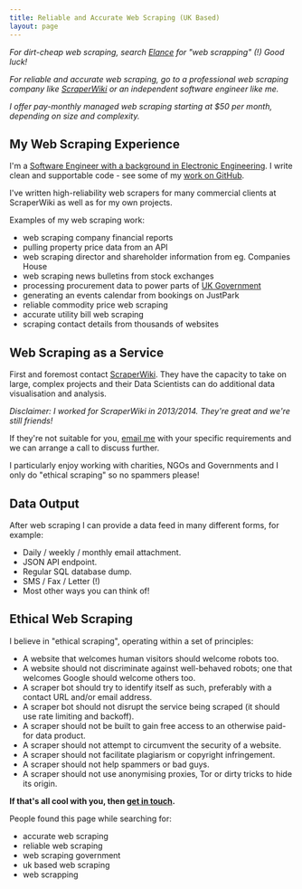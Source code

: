 ```yaml
---
title: Reliable and Accurate Web Scraping (UK Based)
layout: page
---
```

*For dirt-cheap web scraping, search [Elance][1] for "web scrapping" (!) Good luck!*

*For reliable and accurate web scraping, go to a professional web scraping company like [ScraperWiki][5] or an independent software engineer like me.*

*I offer pay-monthly managed web scraping starting at $50 per month, depending on size and complexity.*

## My Web Scraping Experience

I'm a [Software Engineer with a background in Electronic Engineering][2]. I write clean and supportable code - see some of my [work on GitHub][3].

I've written high-reliability web scrapers for many commercial clients at ScraperWiki as well as for my own projects.

Examples of my web scraping work:

  * web scraping company financial reports
  * pulling property price data from an API
  * web scraping director and shareholder information from eg. Companies House
  * web scraping news bulletins from stock exchanges
  * processing procurement data to power parts of [UK Government][4]
  * generating an events calendar from bookings on JustPark
  * reliable commodity price web scraping
  * accurate utility bill web scraping
  * scraping contact details from thousands of websites

## Web Scraping as a Service

First and foremost contact [ScraperWiki][5]. They have the capacity to take on large, complex projects and their Data Scientists can do additional data visualisation and analysis.

*Disclaimer: I worked for ScraperWiki in 2013/2014. They're great and we're still friends!*

If they're not suitable for you, [email me][6] with your specific requirements and we can arrange a call to discuss further.

I particularly enjoy working with charities, NGOs and Governments and I only do "ethical scraping" so no spammers please!

## Data Output

After web scraping I can provide a data feed in many different forms, for example:

  * Daily / weekly / monthly email attachment.
  * JSON API endpoint.
  * Regular SQL database dump.
  * SMS / Fax / Letter (!)
  * Most other ways you can think of!

## Ethical Web Scraping

I believe in "ethical scraping", operating within a set of principles:

  * A website that welcomes human visitors should welcome robots too.
  * A website should not discriminate against well-behaved robots; one that welcomes Google should welcome others too.
  * A scraper bot should try to identify itself as such, preferably with a contact URL and/or email address.
  * A scraper bot should not disrupt the service being scraped (it should use rate limiting and backoff).
  * A scraper should not be built to gain free access to an otherwise paid-for data product.
  * A scraper should not attempt to circumvent the security of a website.
  * A scraper should not facilitate plagiarism or copyright infringement.
  * A scraper should not help spammers or bad guys.
  * A scraper should not use anonymising proxies, Tor or dirty tricks to hide its origin.

**If that's all cool with you, then [get in touch][6].**

People found this page while searching for:

  * accurate web scraping
  * reliable web scraping
  * web scraping government
  * uk based web scraping
  * web scrapping

 [1]: http://elance.com
 [2]: /cv-resume/
 [3]: https://github.com/paulfurley
 [4]: https://gov.uk/performance
 [5]: https://scraperwiki.com/consulting
 [6]: mailto:paul@paulfurley.com
